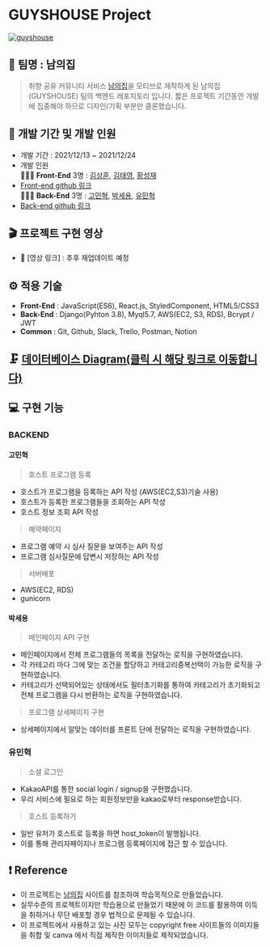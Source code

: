 #  GUYSHOUSE Project

[![guyshouse](https://images.velog.io/images/sae0428/post/681b036a-e7cb-4b90-bc34-0f72026aba47/%EB%82%A8%EC%9D%98%EC%A7%91.JPG)](https://youtu.be/F6Sg-UZp1NY)

## 🎇 팀명 : 남의집

> 취향 공유 커뮤니티 서비스 [남의집](https://naamezip.com/)을 모티브로 제작하게 된 남의집(GUYSHOUSE) 팀의 백엔드 레포지토리 입니다.
> 짧은 프로젝트 기간동안 개발에 집중해야 하므로 디자인/기획 부분만 클론했습니다.

## 📅 개발 기간 및 개발 인원

- 개발 기간 : 2021/12/13 ~ 2021/12/24
- 개발 인원 <br/>
 👨‍👧‍👦 **Front-End** 3명 : [김상훈](https://github.com/Ho0on), [김태영](https://github.com/Moro-yong), [황성재](https://github.com/seongjae0325
)<br/>
- [Front-end github 링크](https://github.com/wecode-bootcamp-korea/27-2nd-GuysHouse-frontend)<br/>
 👨‍👧‍👦 **Back-End** 3명 : [고민혁](https://github.com/MinhyukK0), [박세용](https://github.com/se-yong
), [유민혁](https://github.com/MinHyeouk
)<br/>
- [Back-end github 링크](https://github.com/wecode-bootcamp-korea/27-2nd-GuysHouse-backend)

## 🎬 프로젝트 구현 영상

- 🔗 [영상 링크] : 추후 재업데이트 예정

## ⚙ 적용 기술
- **Front-End** : JavaScript(ES6), React.js, StyledComponent, HTML5/CSS3
- **Back-End** : Django(Pyhton 3.8), Myql5.7, AWS(EC2, S3, RDS), Bcrypt / JWT
- **Common** : Git, Github, Slack, Trello, Postman, Notion

## 🗜 [데이터베이스 Diagram(클릭 시 해당 링크로 이동합니다)](https://dbdiagram.io/d/61b6b6908c901501c0ecdb28)

## 💻 구현 기능
### BACKEND
#### 고민혁

> 호스트 프로그램 등록
- 호스트가 프로그램을 등록하는 API 작성 (AWS(EC2,S3)기술 사용)
- 호스트가 등록한 프로그램들을 조회하는 API 작성
- 호스트 정보 조회 API 작성

> 예약페이지
- 프로그램 예약 시 심사 질문을 보여주는 API 작성
- 프로그램 심사질문에 답변시 저장하는 API 작성

> 서버배포
- AWS(EC2, RDS)
- gunicorn


#### 박세용

> 메인페이지 API 구현

- 메인페이지에서 전체 프로그램들의 목록을 전달하는 로직을 구현하였습니다.
- 각 카테고리 마다 그에 맞는 조건을 할당하고 카테고리중복선택이 가능한 로직을 구현하였습니다.
- 카테고리가 선택되어있는 상태에서도 필터초기화를 통하여 카테고리가 초기화되고 전체 프로그램을 다시 반환하는 로직을 구현하였습니다.

> 프로그램 상세페이지 구현

- 상세페이지에서 알맞는 데이터를 프론트 단에 전달하는 로직을 구현하였습니다.

### 유민혁

> 소셜 로그인
- KakaoAPI를 통한 social login / signup을 구현했습니다.
- 우리 서비스에 필요로 하는 회원정보만을 kakao로부터 response받습니다.

> 호스트 등록하기
- 일반 유저가 호스트로 등록을 하면 host_token이 발행됩니다.
- 이를 통해 관리자페이지나 프로그램 등록페이지에 접근 할 수 있습니다.

## ❗ Reference
- 이 프로젝트는 [남의집](https://naamezip.com/) 사이트를 참조하여 학습목적으로 만들었습니다.
- 실무수준의 프로젝트이지만 학습용으로 만들었기 때문에 이 코드를 활용하여 이득을 취하거나 무단 배포할 경우 법적으로 문제될 수 있습니다.
- 이 프로젝트에서 사용하고 있는 사진 모두는 copyright free 사이트들의 이미지들을 취합 및 canva 에서 직접 제작한 이미지들로 제작되었습니다.
